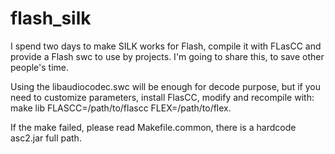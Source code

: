 flash_silk
==========

I spend two days to make SILK works for Flash, compile it with FLasCC and provide a Flash swc to use by projects.
I'm going to share this, to save other people's time. 

Using the libaudiocodec.swc will be enough for decode purpose, but if you need to customize parameters, install FlasCC, modify and recompile with:
make lib FLASCC=/path/to/flascc FLEX=/path/to/flex.

If the make failed, please read Makefile.common, there is a hardcode asc2.jar full path.
